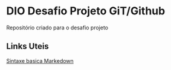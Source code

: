 # DIO Desafio Projeto GiT/Github

Repositório criado para o desafio projeto 

## Links Uteis
[Sintaxe basica Markedown](https://www.markdownguide.org/basic-syntax/)




